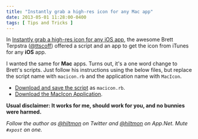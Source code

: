 ```yaml
---
title: "Instantly grab a high-res icon for any Mac app"
date: 2013-05-01 11:28:00-0400
tags: [ Tips and Tricks ]
---
```


In [Instantly grab a high-res icon for any iOS app](http://brettterpstra.com/2013/04/28/instantly-grab-a-high-res-icon-for-any-ios-app/), the awesome Brett Terpstra ([@ttscoff](http://twitter.com/ttscoff)) offered a script and an app to get the icon from iTunes for any **iOS** app.

I wanted the same for **Mac** apps. Turns out, it's a one word change to Brett's scripts. Just follow his instructions using the below files, but replace the script name with `macicon.rb` and the application name with `MacIcon`.

* [Download and save the script](https://gist.github.com/hiltmon/5496034) as `macicon.rb`.
* [Download the MacIcon Application](https://hiltmon/com/Files/MacIcon.zip).

**Usual disclaimer: It works for me, should work for you, and no bunnies were harmed.**

*Follow the author as [@hiltmon](https://twitter.com/hiltmon) on Twitter and [@hiltmon](http://alpha.app.net/hiltmon) on App.Net. Mute `#xpost` on one.*

